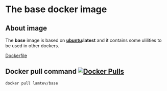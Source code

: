 # The base docker image

## About image

The __base__ image is based on [__ubuntu__](https://hub.docker.com/_/ubuntu/)__:latest__ and it contains some ulilities to be used in other dockers.

[Dockerfile](https://github.com/lamtev/build-tools-dockers/blob/master/base/Dockerfile)

## Docker pull command [![Docker Pulls](https://img.shields.io/docker/pulls/lamtev/base.svg?style=flat-square)](https://hub.docker.com/r/lamtev/base/)

`docker pull lamtev/base`